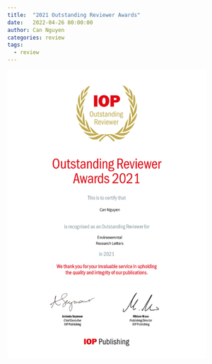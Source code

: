 ```yaml
---
title:  "2021 Outstanding Reviewer Awards"
date:   2022-04-26 00:00:00
author: Can Nguyen
categories: review
tags: 
  - review
---
```



<img src="/images/2022/2022-04-26-Outstanding-Reviewer-Award.jpg" width="450" height="650"/>
